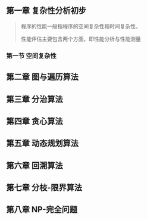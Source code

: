 ## 第一章 复杂性分析初步

> 程序的性能一般指程序的空间复杂性和时间复杂性。
>
> 性能评估主要包含两个方面，即性能分析与性能测量

### 第一节 空间复杂性

>

## 第二章 图与遍历算法



## 第三章 分治算法



## 第四章 贪心算法



## 第五章 动态规划算法



## 第六章 回溯算法



## 第七章 分枝-限界算法



## 第八章 NP-完全问题

